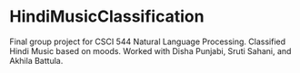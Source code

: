 # HindiMusicClassification
Final group project for CSCI 544 Natural Language Processing. Classified Hindi Music based on moods. Worked with Disha Punjabi, Sruti Sahani, and Akhila Battula.